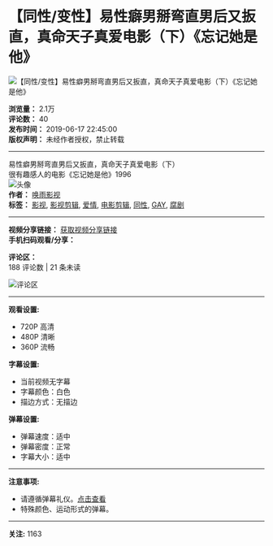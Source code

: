 # 【同性/变性】易性癖男掰弯直男后又扳直，真命天子真爱电影（下）《忘记她是他》

![【同性/变性】易性癖男掰弯直男后又扳直，真命天子真爱电影（下）《忘记她是他》](//i2.hdslb.com/bfs/archive/95675047bf64ac2d7f3c6142467a2e9dbe68ebf9.png@518w_290h_1c_!web-video-share-cover.webp)

**浏览量：** 2.1万  
**评论数：** 40  
**发布时间：** 2019-06-17 22:45:00  
**版权声明：** 未经作者授权，禁止转载  

---

易性癖男掰弯直男后又扳直，真命天子真爱电影（下）  
很有趣感人的电影《忘记她是他》1996  
![头像](//i2.hdslb.com/bfs/face/d186b004d2d94a661403490fb2a76d375a7ee7d1.jpg@96w.webp)  
**作者：** [唤雨影视](//space.bilibili.com/314794097)  
**标签：** [影视](//www.bilibili.com/v/cinephile), [影视剪辑](//www.bilibili.com/v/cinephile/montage), [爱情](//search.bilibili.com/all?keyword=%E7%88%B1%E6%83%85&from_source=video_tag), [电影剪辑](//search.bilibili.com/all?keyword=%E7%94%B5%E5%BD%B1%E5%89%AA%E8%BE%91&from_source=video_tag), [同性](//search.bilibili.com/all?keyword=%E5%90%8C%E6%80%A7&from_source=video_tag), [GAY](//search.bilibili.com/all?keyword=GAY&from_source=video_tag), [腐剧](//search.bilibili.com/all?keyword=%E8%85%90%E5%89%A7&from_source=video_tag)  

--- 

**视频分享链接：** [获取视频分享链接](#)  
**手机扫码观看/分享：**  

**评论区：**  
188 评论数 | 21 条未读  

![评论区](//i0.hdslb.com/bfs/garb/item/33e2e72d9a0c855f036b4cb55448f44af67a0635.png@.webp)

---

**观看设置:**  
- 720P 高清
- 480P 清晰
- 360P 流畅

**字幕设置:**  
- 当前视频无字幕  
- 字幕颜色：白色  
- 描边方式：无描边  

**弹幕设置:**  
- 弹幕速度：适中  
- 弹幕密度：正常  
- 字幕大小：适中  

---

**注意事项:**  
- 请遵循弹幕礼仪。[点击查看](//www.bilibili.com/blackboard/help.html#弹幕相关?id=3ebbac9998474850bfdf42b231477371)  
- 特殊颜色、运动形式的弹幕。  

---  

**关注:** 1163 